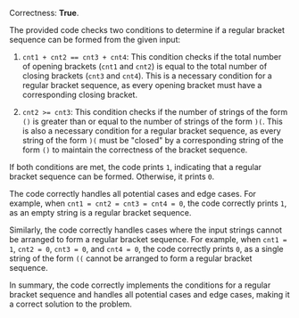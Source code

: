 Correctness: **True**.

The provided code checks two conditions to determine if a regular bracket sequence can be formed from the given input:

1. `cnt1 + cnt2 == cnt3 + cnt4`: This condition checks if the total number of opening brackets (`cnt1` and `cnt2`) is equal to the total number of closing brackets (`cnt3` and `cnt4`). This is a necessary condition for a regular bracket sequence, as every opening bracket must have a corresponding closing bracket.

2. `cnt2 >= cnt3`: This condition checks if the number of strings of the form `()` is greater than or equal to the number of strings of the form `)(`. This is also a necessary condition for a regular bracket sequence, as every string of the form `)(` must be "closed" by a corresponding string of the form `()` to maintain the correctness of the bracket sequence.

If both conditions are met, the code prints `1`, indicating that a regular bracket sequence can be formed. Otherwise, it prints `0`.

The code correctly handles all potential cases and edge cases. For example, when `cnt1 = cnt2 = cnt3 = cnt4 = 0`, the code correctly prints `1`, as an empty string is a regular bracket sequence.

Similarly, the code correctly handles cases where the input strings cannot be arranged to form a regular bracket sequence. For example, when `cnt1 = 1`, `cnt2 = 0`, `cnt3 = 0`, and `cnt4 = 0`, the code correctly prints `0`, as a single string of the form `((` cannot be arranged to form a regular bracket sequence.

In summary, the code correctly implements the conditions for a regular bracket sequence and handles all potential cases and edge cases, making it a correct solution to the problem.
